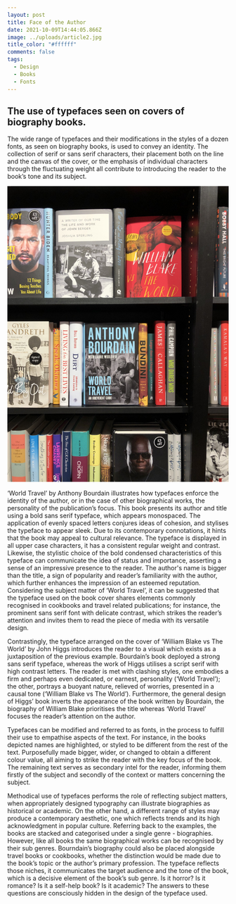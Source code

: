 ```yaml
---
layout: post
title: Face of the Author
date: 2021-10-09T14:44:05.866Z
image: ../uploads/article2.jpg
title_color: "#ffffff"
comments: false
tags:
  - Design
  - Books
  - Fonts
---
```

## **The use of typefaces seen on covers of biography books.**

The wide range of typefaces and their modifications in the styles of a dozen fonts, as seen on biography books, is used to convey an identity. The collection of serif or sans serif characters, their placement both on the line and the canvas of the cover, or the emphasis of individual characters through the fluctuating weight all contribute to introducing the reader to the book’s tone and its subject.



![Biography Books](../uploads/e1892d24-20cd-485f-8896-a207f6973fba.jpeg "Biography Books")



‘World Travel’ by Anthony Bourdain illustrates how typefaces enforce the identity of the author, or in the case of other biographical works, the personality of the publication’s focus. This book presents its author and title using a bold sans serif typeface, which appears monospaced. The application of evenly spaced letters conjures ideas of cohesion, and stylises the typeface to appear sleek. Due to its contemporary connotations, it hints that the book may appeal to cultural relevance. The typeface is displayed in all upper case characters, it has a consistent regular weight and contrast. Likewise, the stylistic choice of the bold condensed characteristics of this typeface can communicate the idea of status and importance, asserting a sense of an impressive presence to the reader. The author's name is bigger than the title, a sign of popularity and reader’s familiarity with the author, which further enhances the impression of an esteemed reputation. Considering the subject matter of ‘World Travel’, it can be suggested that the typeface used on the book cover shares elements commonly recognised in cookbooks and travel related publications; for instance, the prominent sans serif font with delicate contrast, which strikes the reader’s attention and invites them to read the piece of media with its versatile design.  

Contrastingly, the typeface arranged on the cover of ‘William Blake vs The World’ by John Higgs introduces the reader to a visual which exists as a juxtaposition of the previous example. Bourdain’s book deployed a strong sans serif typeface, whereas the work of Higgs utilises a script serif with high contrast letters. The reader is met with clashing styles, one embodies a firm and perhaps even dedicated, or earnest, personality (‘World Travel’); the other, portrays a buoyant nature, relieved of worries, presented in a causal tone (‘William Blake vs The World’). Furthermore, the general design of Higgs’ book inverts the appearance of the book written by Bourdain, the biography of William Blake prioritises the title whereas ‘World Travel’ focuses the reader’s attention on the author.

Typefaces can be modified and referred to as fonts, in the process to fulfill their use to empathise aspects of the text. For instance, in the books depicted names are highlighted, or styled to be different from the rest of the text. Purposefully made bigger, wider, or changed to obtain a different colour value, all aiming to strike the reader with the key focus of the book. The remaining text serves as secondary intel for the reader, informing them firstly of the subject and secondly of the context or matters concerning the subject. 

Methodical use of typefaces performs the role of reflecting subject matters, when appropriately designed typography can illustrate biographies as historical or academic. On the other hand, a different range of styles may produce a contemporary aesthetic, one which reflects trends and its high acknowledgment in popular culture. Referring back to the examples, the books are stacked and categorised under a single genre - biographies. However, like all books the same biographical works can be recognised by their sub genres. Bourndain’s biography could also be placed alongside travel books or cookbooks, whether the distinction would be made due to the book’s topic or the author’s primary profession. The typeface reflects those niches, it communicates the target audience and the tone of the book, which is a decisive element of the book’s sub genre. Is it horror? Is it romance? Is it a self-help book? Is it academic? The answers to these questions are consciously hidden in the design of the typeface used.